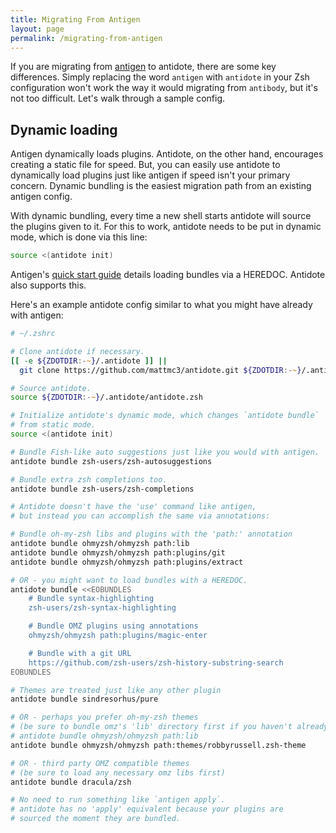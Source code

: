 ```yaml
---
title: Migrating From Antigen
layout: page
permalink: /migrating-from-antigen
---
```


If you are migrating from [antigen](https://github.com/zsh-users/antigen) to antidote, there are some key differences. Simply replacing the word `antigen` with `antidote` in your Zsh configuration won't work the way it would migrating from `antibody`, but it's not too difficult. Let's walk through a sample config.

## Dynamic loading

Antigen dynamically loads plugins. Antidote, on the other hand, encourages creating a static file for speed. But, you can easily use antidote to dynamically load plugins just like antigen if speed isn't your primary concern. Dynamic bundling is the easiest migration path from an existing antigen config.

With dynamic bundling, every time a new shell starts antidote will source the plugins given to it. For this to work, antidote needs to be put in dynamic mode, which is done via this line:

```zsh
source <(antidote init)
```

Antigen's [quick start guide](https://github.com/zsh-users/antigen/wiki/Quick-start) details loading bundles via a HEREDOC. Antidote also supports this.

Here's an example antidote config similar to what you might have already with antigen:

```zsh
# ~/.zshrc

# Clone antidote if necessary.
[[ -e ${ZDOTDIR:-~}/.antidote ]] ||
  git clone https://github.com/mattmc3/antidote.git ${ZDOTDIR:-~}/.antidote

# Source antidote.
source ${ZDOTDIR:-~}/.antidote/antidote.zsh

# Initialize antidote's dynamic mode, which changes `antidote bundle`
# from static mode.
source <(antidote init)

# Bundle Fish-like auto suggestions just like you would with antigen.
antidote bundle zsh-users/zsh-autosuggestions

# Bundle extra zsh completions too.
antidote bundle zsh-users/zsh-completions

# Antidote doesn't have the 'use' command like antigen,
# but instead you can accomplish the same via annotations:

# Bundle oh-my-zsh libs and plugins with the 'path:' annotation
antidote bundle ohmyzsh/ohmyzsh path:lib
antidote bundle ohmyzsh/ohmyzsh path:plugins/git
antidote bundle ohmyzsh/ohmyzsh path:plugins/extract

# OR - you might want to load bundles with a HEREDOC.
antidote bundle <<EOBUNDLES
    # Bundle syntax-highlighting
    zsh-users/zsh-syntax-highlighting

    # Bundle OMZ plugins using annotations
    ohmyzsh/ohmyzsh path:plugins/magic-enter

    # Bundle with a git URL
    https://github.com/zsh-users/zsh-history-substring-search
EOBUNDLES

# Themes are treated just like any other plugin
antidote bundle sindresorhus/pure

# OR - perhaps you prefer oh-my-zsh themes
# (be sure to bundle omz's 'lib' directory first if you haven't already)
# antidote bundle ohmyzsh/ohmyzsh path:lib
antidote bundle ohmyzsh/ohmyzsh path:themes/robbyrussell.zsh-theme

# OR - third party OMZ compatible themes
# (be sure to load any necessary omz libs first)
antidote bundle dracula/zsh

# No need to run something like `antigen apply`.
# antidote has no 'apply' equivalent because your plugins are
# sourced the moment they are bundled.
```

